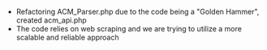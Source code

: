- Refactoring ACM_Parser.php due to the code being a "Golden Hammer", created acm_api.php
- The code relies on web scraping and we are trying to utilize a more scalable and reliable approach
